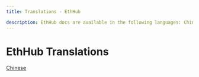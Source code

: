 ```yaml
---
title: Translations - EthHub

description: EthHub docs are available in the following languages: Chinese.
---
```


# EthHub Translations

[Chinese](https://zh.docs.ethhub.io)


